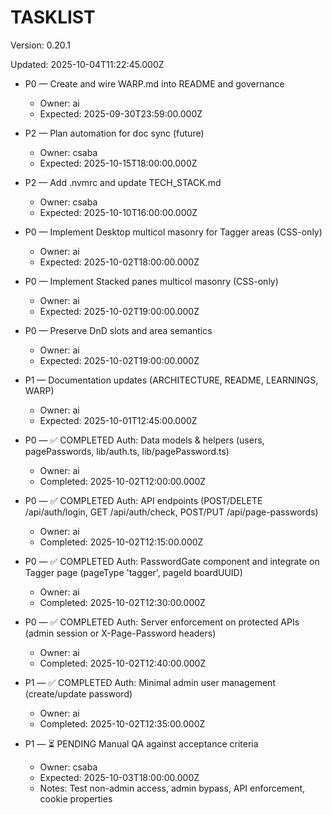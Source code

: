 # TASKLIST

Version: 0.20.1

Updated: 2025-10-04T11:22:45.000Z

- P0 — Create and wire WARP.md into README and governance
  - Owner: ai
  - Expected: 2025-09-30T23:59:00.000Z

- P2 — Plan automation for doc sync (future)
  - Owner: csaba
  - Expected: 2025-10-15T18:00:00.000Z

- P2 — Add .nvmrc and update TECH_STACK.md
  - Owner: csaba
  - Expected: 2025-10-10T16:00:00.000Z

- P0 — Implement Desktop multicol masonry for Tagger areas (CSS-only)
  - Owner: ai
  - Expected: 2025-10-02T18:00:00.000Z

- P0 — Implement Stacked panes multicol masonry (CSS-only)
  - Owner: ai
  - Expected: 2025-10-02T19:00:00.000Z

- P0 — Preserve DnD slots and area semantics
  - Owner: ai
  - Expected: 2025-10-02T19:00:00.000Z

- P1 — Documentation updates (ARCHITECTURE, README, LEARNINGS, WARP)
  - Owner: ai
  - Expected: 2025-10-01T12:45:00.000Z

- P0 — ✅ COMPLETED Auth: Data models & helpers (users, pagePasswords, lib/auth.ts, lib/pagePassword.ts)
  - Owner: ai
  - Completed: 2025-10-02T12:00:00.000Z

- P0 — ✅ COMPLETED Auth: API endpoints (POST/DELETE /api/auth/login, GET /api/auth/check, POST/PUT /api/page-passwords)
  - Owner: ai
  - Completed: 2025-10-02T12:15:00.000Z

- P0 — ✅ COMPLETED Auth: PasswordGate component and integrate on Tagger page (pageType 'tagger', pageId boardUUID)
  - Owner: ai
  - Completed: 2025-10-02T12:30:00.000Z

- P0 — ✅ COMPLETED Auth: Server enforcement on protected APIs (admin session or X-Page-Password headers)
  - Owner: ai
  - Completed: 2025-10-02T12:40:00.000Z

- P1 — ✅ COMPLETED Auth: Minimal admin user management (create/update password)
  - Owner: ai
  - Completed: 2025-10-02T12:35:00.000Z

- P1 — ⏳ PENDING Manual QA against acceptance criteria
  - Owner: csaba
  - Expected: 2025-10-03T18:00:00.000Z
  - Notes: Test non-admin access, admin bypass, API enforcement, cookie properties

